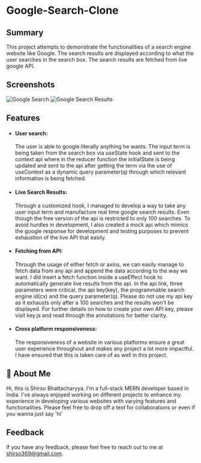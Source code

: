 
# Google-Search-Clone

## Summary

This project attempts to demonstrate the functionalities of a search engine website like Google.
The search results are displayed according to what the user searches in the search box. The search results are fetched from live google 
API.



## Screenshots

![Google Search](https://i.ibb.co/jZLwhrg/Google-Search-Image.png)
![Google Search Results](https://i.ibb.co/y59GMV5/Google-Search-Results-Image.png)


## Features

- #### User search:
    The user is able to google literally anything he wants. The input term is being taken from the search box via useState hook and sent to the context api where in the reducer function the initialState is being updated and sent to the api after getting the term via the use of useContext as a dynamic query parameter(q) through which relevant information is being fetched.
    
- #### Live Search Results:
    Through a customized hook, I managed to develop a way to take any user input term and manufacture real time google search results. Even though the free version of the api is restricted to only 100 searches. To avoid hurdles in development, I also created a mock api which mimics the google response for development and testing purposes to prevent exhaustion of the live API that easily.

- #### Fetching from API:
    Through the usage of either fetch or axios, we can easily manage to fetch data from any api and append the data according to the way we want. I did insert a fetch function inside a useEffect hook to automatically generate live results from the api. In the api link, three parameters were critical, the api key(key), the programmable search engine id(cx) and the query parameter(q). Please do not use my api key as it exhausts only after a 100 searches and the results won't be displayed. For further details on how to create your own API key, please visit key.js and read through the annotations for better clarity.

- #### Cross platform responsiveness:
    The responsiveness of a website in various platforms ensure a great user experience throughout and makes any project a lot more impactful. I have ensured that this is taken care of as well in this project.



## 🚀 About Me

Hi, this is Shirso Bhattacharyya. I'm a full-stack MERN developer based in India. I've always enjoyed working on different projects to enhance my experience in developing various websites with varying features and functionalities. Please feel free to drop off a text for collaborations or even if you wanna just say 'hi'


## Feedback

If you have any feedback, please feel free to reach out to me at shirso369@gmail.com.

 
